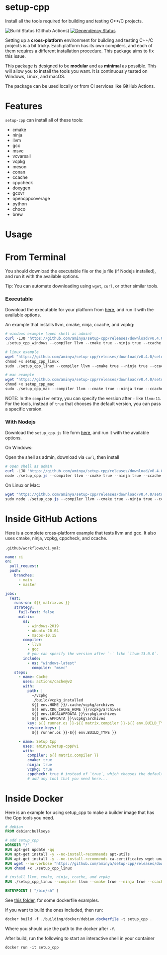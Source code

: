 # setup-cpp

Install all the tools required for building and testing C++/C projects.

![Build Status (Github Actions)](https://github.com/aminya/setup-cpp/workflows/CI/badge.svg)
[![Dependency Status](https://david-dm.org/aminya/setup-cpp.svg)](https://david-dm.org/aminya/setup-cpp)

Setting up a **cross-platform** environment for building and testing C++/C projects is a bit tricky. Each platform has its own compilers, and each of them requires a different installation procedure. This package aims to fix this issue.

This package is designed to be **modular** and as **minimal** as possible. This will allow you to install the tools you want. It is continuously tested on Windows, Linux, and macOS.

The package can be used locally or from CI services like GitHub Actions.

# Features

`setup-cpp` can install all of these tools:

- cmake
- ninja
- llvm
- gcc
- msvc
- vcvarsall
- vcpkg
- meson
- conan
- ccache
- cppcheck
- doxygen
- gcovr
- opencppcoverage
- python
- choco
- brew

# Usage

# From Terminal

You should download the executable file or the js file (if Nodejs installed), and run it with the available options.

Tip: You can automate downloading using `wget`, `curl`, or other similar tools.

### Executable

Download the executable for your platform from [here](https://github.com/aminya/setup-cpp/releases/tag/v0.4.0), and run it with the available options.

An example that installs llvm, cmake, ninja, ccache, and vcpkg:

```ps1
# windows example (open shell as admin)
curl -LJO "https://github.com/aminya/setup-cpp/releases/download/v0.4.0/setup_cpp_windows.exe"
./setup_cpp_windows --compiler llvm --cmake true --ninja true --ccache true --vcpkg true
```

```ps1
# linux example
wget "https://github.com/aminya/setup-cpp/releases/download/v0.4.0/setup_cpp_linux"
chmod +x setup_cpp_linux
sudo ./setup_cpp_linux --compiler llvm --cmake true --ninja true --ccache true --vcpkg true
```

```ps1
# mac example
wget "https://github.com/aminya/setup-cpp/releases/download/v0.4.0/setup_cpp_mac"
chmod +x setup_cpp_mac
sudo ./setup_cpp_mac --compiler llvm --cmake true --ninja true --ccache true --vcpkg true
```

NOTE: In the `compiler` entry, you can specify the version after `-` like `llvm-11`.
For the tools, instead of `true` that chooses the default version, you can pass a specific version.

### With Nodejs

Download the `setup_cpp.js` file form [here](https://github.com/aminya/setup-cpp/releases/download/v0.4.0/setup_cpp.js), and run it with the available options.

On Windows:

Open the shell as admin, download via `curl`, then install
```ps1
# open shell as admin
curl -LJO "https://github.com/aminya/setup-cpp/releases/download/v0.4.0/setup_cpp.js"
node ./setup_cpp.js --compiler llvm --cmake true --ninja true --ccache true --vcpkg true
```

On Linux or Mac:

```ps1
wget "https://github.com/aminya/setup-cpp/releases/download/v0.4.0/setup_cpp.js"
sudo node ./setup_cpp.js --compiler llvm --cmake true --ninja true --ccache true --vcpkg true
```

# Inside GitHub Actions

Here is a complete cross-platform example that tests llvm and gcc. It also uses cmake, ninja, vcpkg, cppcheck, and ccache.

`.github/workflows/ci.yml`:

```yaml
name: ci
on:
  pull_request:
  push:
    branches:
      - main
      - master

jobs:
  Test:
    runs-on: ${{ matrix.os }}
    strategy:
      fail-fast: false
      matrix:
        os:
          - windows-2019
          - ubuntu-20.04
          - macos-10.15
        compiler:
          - llvm
          - gcc
          # you can specify the version after `-` like `llvm-13.0.0`.
        include:
          - os: "windows-latest"
            compiler: "msvc"
    steps:
      - name: Cache
        uses: actions/cache@v2
        with:
          path: |
            ~/vcpkg
            ./build/vcpkg_installed
            ${{ env.HOME }}/.cache/vcpkg/archives
            ${{ env.XDG_CACHE_HOME }}/vcpkg/archives
            ${{ env.LOCALAPPDATA }}\vcpkg\archives
            ${{ env.APPDATA }}\vcpkg\archives
          key: ${{ runner.os }}-${{ matrix.compiler }}-${{ env.BUILD_TYPE }}-${{ hashFiles('**/CMakeLists.txt') }}-${{ hashFiles('./vcpkg.json')}}
          restore-keys: |
            ${{ runner.os }}-${{ env.BUILD_TYPE }}

      - name: Setup Cpp
        uses: aminya/setup-cpp@v1
        with:
          compiler: ${{ matrix.compiler }}
          cmake: true
          ninja: true
          vcpkg: true
          cppcheck: true # instead of `true`, which chooses the default version, you can pass a specific version.
          # add any tool that you need here...
```

# Inside Docker

Here is an example for using setup_cpp to make a builder image that has the Cpp tools you need.

```dockerfile
# debian
FROM debian:bullseye

# add setup_cpp
WORKDIR "/"
RUN apt-get update -qq
RUN apt-get install -y --no-install-recommends apt-utils
RUN apt-get install -y --no-install-recommends ca-certificates wget unzip
RUN wget --no-verbose "https://github.com/aminya/setup-cpp/releases/download/v0.4.0/setup_cpp_linux"
RUN chmod +x ./setup_cpp_linux

# install llvm, cmake, ninja, ccache, and vcpkg
RUN ./setup_cpp_linux --compiler llvm --cmake true --ninja true --ccache true --vcpkg true

ENTRYPOINT [ "/bin/sh" ]
```

See [this folder](https://github.com/aminya/setup-cpp/tree/master/building/docker), for some dockerfile examples.

If you want to build the ones included, then run:

```ps1
docker build -f ./building/docker/debian.dockerfile -t setup_cpp .
```

Where you should use the path to the docker after `-f`.

After build, run the following to start an interactive shell in your container

```ps1
docker run -it setup_cpp
```
